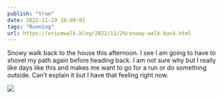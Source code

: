 ```yaml
---
publish: "true"
date: 2022-11-29 16:09:01
tags: "Running"
url: https://ericmwalk.blog/2022/11/29/snowy-walk-back.html
---
```


Snowy walk back to the house this afternoon. I see I am going to have to shovel my path again before heading back. I am not sure why but I really like days like this and makes me want to go for a run or do something outside. Can’t explain it but I have that feeling right now.


![](https://ericmwalk.blog/uploads/2022/b1c2669f2e.jpg)